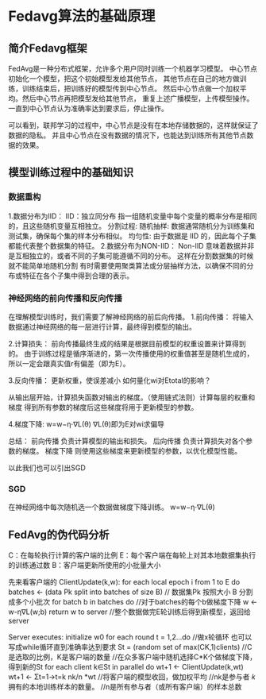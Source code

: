 # Fedavg算法的基础原理

## 简介Fedavg框架
FedAvg是一种分布式框架，允许多个用户同时训练一个机器学习模型。
中心节点初始化一个模型，把这个初始模型发给其他节点，
其他节点在自己的地方做训练，训练结束后，把训练好的模型传到中心节点。
然后中心节点做一个加权平均。然后中心节点再把模型发给其他节点，
重复上述广播模型，上传模型操作。
一直到中心节点认为准确率达到要求后，停止操作。

可以看到，联邦学习的过程中，中心节点是没有在本地存储数据的，这样就保证了数据的隐私。
并且中心节点在没有数据的情况下，也能达到训练所有其他节点数据的效果。

## 模型训练过程中的基础知识

### 数据重构

1.数据分布为IID：
IID：独立同分布 指一组随机变量中每个变量的概率分布是相同的，且这些随机变量互相独立。
分割过程:
随机抽样: 数据通常随机分为训练集和测试集，确保每个集的样本分布相似。
均匀性: 由于数据是 IID 的，因此每个子集都能代表整个数据集的特征。
2.数据分布为NON-IID：
Non-IID 意味着数据并非是互相独立的，或者不同的子集可能遵循不同的分布。
这样在分割数据集的时候就不能简单地随机分割
有时需要使用聚类算法或分层抽样方法，以确保不同的分布或特征在各个子集中得到合理的表示。

### 神经网络的前向传播和反向传播

在理解模型训练时，我们需要了解神经网络的前后向传播。
1.前向传播：
将输入数据通过神经网络的每一层进行计算，最终得到模型的输出。

2.计算损失：
前向传播最终生成的结果是根据目前模型的权重设置来计算得到的。
由于训练过程是循序渐进的，第一次传播使用的权重值甚至是随机生成的，所以一定会跟真实值r有偏差（即为E）。

3.反向传播：
更新权重，使误差减小
如何量化wi对Etotal的影响？

从输出层开始，计算损失函数对输出的梯度。（使用链式法则）计算每层的权重和梯度
得到所有参数的梯度后这些梯度将用于更新模型的参数。

4.梯度下降:
w=w−η⋅∇L(θ)
∇L(θ)即为E对wi求偏导

总结：
前向传播 负责计算模型的输出和损失。
后向传播 负责计算损失对各个参数的梯度。
梯度下降 则使用这些梯度来更新模型的参数，以优化模型性能。

以此我们也可以引出SGD

### SGD
在神经网络中每次随机选一个数据做梯度下降训练。
w=w−η⋅∇L(θ)

## FedAvg的伪代码分析

C：在每轮执行计算的客户端的比例
E：每个客户端在每轮上对其本地数据集执行的训练通过数
B：客户端更新所使用的小批量大小

先来看客户端的
ClientUpdate(k,w):
    for each local epoch i from 1 to E do
        batches <- (data Pk split into batches of size B)
        //  数据集Pk 按照大小 B 分割成多个小批次
        for batch b in batches do 
        //对于batches的每个b做梯度下降
            w <- w-η∇L(w;b)
    return w to server 
    //整个数据做完E轮训练后得到新模型，返回给server

Server executes:
    initialize w0
    for each round t = 1,2...do 
    //做x轮循环 也可以写成while循环直到准确率达到要求
        St = (random set of max(CK,1)clients) 
        //C是选取的比例，K是客户端的数量
        //在众多客户端中随机选择C*K个做梯度下降，得到新的St
        for each client k∈St in parallel do
            wt+1 <- ClientUpdate(k,wt)
        wt+1 <- Σt=1->t=k nk/n *wt 
        //将客户端的模型收回，做加权平均
        //nk是参与者 𝑘拥有的本地训练样本的数量。
        //n是所有参与者（或所有客户端）的样本总数

